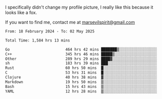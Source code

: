 I specifically didn't change my profile picture, I really like this because it looks like a fox.

If you want to find me, contact me at marsevilspirit@gmail.com

<!--START_SECTION:waka-->

```txt
From: 18 February 2024 - To: 02 May 2025

Total Time: 1,584 hrs 13 mins

Go                         464 hrs 42 mins ███████▒░░░░░░░░░░░░░░░░░   29.33 %
C++                        345 hrs 46 mins █████▒░░░░░░░░░░░░░░░░░░░   21.83 %
Other                      289 hrs 29 mins ████▓░░░░░░░░░░░░░░░░░░░░   18.27 %
sh                         183 hrs 39 mins ███░░░░░░░░░░░░░░░░░░░░░░   11.59 %
Rust                       60 hrs 50 mins  █░░░░░░░░░░░░░░░░░░░░░░░░   03.84 %
C                          53 hrs 31 mins  █░░░░░░░░░░░░░░░░░░░░░░░░   03.38 %
Clojure                    40 hrs 38 mins  ▓░░░░░░░░░░░░░░░░░░░░░░░░   02.57 %
Markdown                   19 hrs 50 mins  ▒░░░░░░░░░░░░░░░░░░░░░░░░   01.25 %
Bash                       15 hrs 43 mins  ▒░░░░░░░░░░░░░░░░░░░░░░░░   00.99 %
YAML                       12 hrs 28 mins  ▒░░░░░░░░░░░░░░░░░░░░░░░░   00.79 %
```

<!--END_SECTION:waka-->

